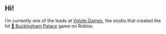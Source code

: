 ## Hi!
I’m currently one of the leads at [Volute Games](https://github.com/VoluteGames), the studio that created the hit [💂 Buckingham Palace](https://www.roblox.com/games/13476966119/Buckingham-Palace) game on Roblox.
